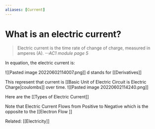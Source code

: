 ```yaml
---
aliases: [Current]
---
```

# What is an electric current?

<blockquote>Electric current is the time rate of change of charge, measured in amperes (A). 
<cite>--AC1 module page 5</cite></blockquote>

In equation, the electric current is:

![[Pasted image 20220602114007.png]]
d stands for [[Derivatives]]

This represent that current is [[Basic Unit of Electric Circuit is Electric Charge|coulombs]] over time.
![[Pasted image 20220602114240.png]]

Here are the [[Types of Electric Current]]

Note that Electric Current Flows from Positive to Negative which is the opposite to the [[Electron Flow ]]


Related: [[Electricity]]
